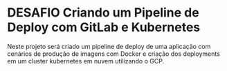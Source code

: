 # DESAFIO Criando um Pipeline de Deploy com GitLab e Kubernetes

Neste projeto será criado um pipeline de deploy de uma aplicação com cenários de produção de imagens com Docker e criação dos deployments em um cluster kubernetes em nuvem utilizando o GCP.


